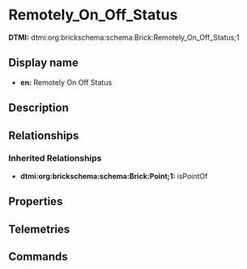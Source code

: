 # Remotely_On_Off_Status
**DTMI:** dtmi:org:brickschema:schema:Brick:Remotely_On_Off_Status;1
## Display name
- **en:** Remotely On Off Status
## Description
## Relationships
### Inherited Relationships
* **dtmi:org:brickschema:schema:Brick:Point;1:** isPointOf
## Properties
## Telemetries
## Commands
